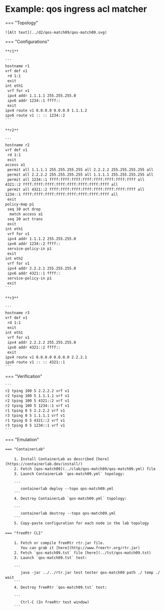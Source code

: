 # Example: qos ingress acl matcher

=== "Topology"

    ![Alt text](../d2/qos-match09/qos-match09.svg)

=== "Configurations"

    **r1**

    ```
    hostname r1
    vrf def v1
     rd 1:1
     exit
    int eth1
     vrf for v1
     ipv4 addr 1.1.1.1 255.255.255.0
     ipv6 addr 1234::1 ffff::
     exit
    ipv4 route v1 0.0.0.0 0.0.0.0 1.1.1.2
    ipv6 route v1 :: :: 1234::2
    ```

    **r2**

    ```
    hostname r2
    vrf def v1
     rd 1:1
     exit
    access a1
     permit all 1.1.1.1 255.255.255.255 all 2.2.2.2 255.255.255.255 all
     permit all 2.2.2.2 255.255.255.255 all 1.1.1.1 255.255.255.255 all
     permit all 1234::1 ffff:ffff:ffff:ffff:ffff:ffff:ffff:ffff all 4321::2 ffff:ffff:ffff:ffff:ffff:ffff:ffff:ffff all
     permit all 4321::2 ffff:ffff:ffff:ffff:ffff:ffff:ffff:ffff all 1234::1 ffff:ffff:ffff:ffff:ffff:ffff:ffff:ffff all
     exit
    policy-map p1
     seq 10 act drop
      match access a1
     seq 20 act trans
     exit
    int eth1
     vrf for v1
     ipv4 addr 1.1.1.2 255.255.255.0
     ipv6 addr 1234::2 ffff::
     service-policy-in p1
     exit
    int eth2
     vrf for v1
     ipv4 addr 2.2.2.1 255.255.255.0
     ipv6 addr 4321::1 ffff::
     service-policy-in p1
     exit
    ```

    **r3**

    ```
    hostname r3
    vrf def v1
     rd 1:1
     exit
    int eth1
     vrf for v1
     ipv4 addr 2.2.2.2 255.255.255.0
     ipv6 addr 4321::2 ffff::
     exit
    ipv4 route v1 0.0.0.0 0.0.0.0 2.2.2.1
    ipv6 route v1 :: :: 4321::1
    ```

=== "Verification"

    ```
    r2 tping 100 5 2.2.2.2 vrf v1
    r2 tping 100 5 1.1.1.1 vrf v1
    r2 tping 100 5 4321::2 vrf v1
    r2 tping 100 5 1234::1 vrf v1
    r1 tping 0 5 2.2.2.2 vrf v1
    r3 tping 0 5 1.1.1.1 vrf v1
    r1 tping 0 5 4321::2 vrf v1
    r3 tping 0 5 1234::1 vrf v1
    ```

=== "Emulation"

    === "ContainerLab"

        1. Install ContainerLab as described [here](https://containerlab.dev/install/)  
        2. Fetch [qos-match09](../clab/qos-match09/qos-match09.yml) file  
        3. Launch ContainerLab `qos-match09.yml` topology:  

        ```
           containerlab deploy --topo qos-match09.yml  
        ```
        4. Destroy ContainerLab `qos-match09.yml` topology:  

        ```
           containerlab destroy --topo qos-match09.yml  
        ```
        5. Copy-paste configuration for each node in the lab topology

    === "freeRtr CLI"

        1. Fetch or compile freeRtr rtr.jar file.  
           You can grab it [here](http://www.freertr.org/rtr.jar)  
        2. Fetch `qos-match09.tst` file [here](../tst/qos-match09.tst)  
        3. Launch `qos-match09.tst` test:  

        ```
           java -jar ../../rtr.jar test tester qos-match09 path ./ temp ./ wait
        ```
        4. Destroy freeRtr `qos-match09.tst` test:  

        ```
           Ctrl-C (In freeRtr test window)
        ```

